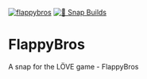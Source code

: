 [![flappybros](https://snapcraft.io/flappybros/badge.svg)](https://snapcraft.io/flappybros) [![🧪 Snap Builds](https://github.com/kz6fittycent/FlappyBros/actions/workflows/test-snap-can-build.yml/badge.svg)](https://github.com/kz6fittycent/FlappyBros/actions/workflows/test-snap-can-build.yml)

# FlappyBros
A snap for the LÖVE game - FlappyBros
